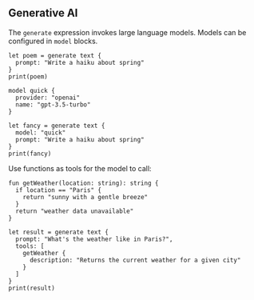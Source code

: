 ## Generative AI

The `generate` expression invokes large language models. Models can be configured in `model` blocks.

```mochi
let poem = generate text {
  prompt: "Write a haiku about spring"
}
print(poem)

model quick {
  provider: "openai"
  name: "gpt-3.5-turbo"
}

let fancy = generate text {
  model: "quick"
  prompt: "Write a haiku about spring"
}
print(fancy)
```

Use functions as tools for the model to call:

```mochi
fun getWeather(location: string): string {
  if location == "Paris" {
    return "sunny with a gentle breeze"
  }
  return "weather data unavailable"
}

let result = generate text {
  prompt: "What's the weather like in Paris?",
  tools: [
    getWeather {
      description: "Returns the current weather for a given city"
    }
  ]
}
print(result)
```
